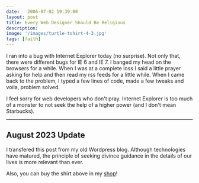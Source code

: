 ```yaml
---
date:   2006-07-02 19:39:00
layout: post
title: Every Web Designer Should Be Religious
description: 
image: '/images/turtle-tshirt-4-3.jpg'
tags: [faith]
---
```


I ran into a bug with Internet Explorer today (no surprise). Not only that, there were different bugs for IE 6 and IE 7. I banged my head on the browsers for a while. When I was at a complete loss I said a little prayer asking for help and then read my rss feeds for a little while. When I came back to the problem, I typed a few lines of code, made a few tweaks and voila, problem solved. 

I feel sorry for web developers who don't pray. Internet Explorer is too much of a monster to not seek the help of a higher power (and I don't mean Starbucks).

----

## August 2023 Update

I transfered this post from my old Wordpress blog. Although technologies have matured, the principle of seeking divince guidance in the details of our lives is more relevant than ever.

Also, you can buy the shirt above in my [shop](https://cottonbureau.com/p/59YAVW/shirt/turtle-can-do#/16531096/tee-men-standard-tee-black-forest-tri-blend-s)!
